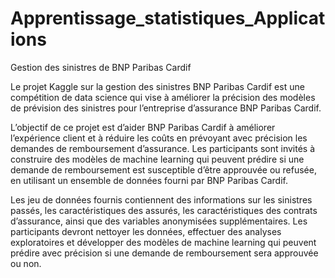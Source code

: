 # Apprentissage_statistiques_Applications
Gestion des sinistres de BNP Paribas Cardif

Le projet Kaggle sur la gestion des sinistres BNP Paribas Cardif est une compétition de data science qui vise à
améliorer la précision des modèles de prévision des sinistres pour l’entreprise d’assurance BNP Paribas Cardif.

L’objectif de ce projet est d’aider BNP Paribas Cardif à améliorer l’expérience client et à réduire les coûts en
prévoyant avec précision les demandes de remboursement d’assurance. Les participants sont invités à construire des
modèles de machine learning qui peuvent prédire si une demande de remboursement est susceptible d’être approuvée
ou refusée, en utilisant un ensemble de données fourni par BNP Paribas Cardif.

Les jeu de données fournis contiennent des informations sur les sinistres passés, les caractéristiques des assurés,
les caractéristiques des contrats d’assurance, ainsi que des variables anonymisées supplémentaires. Les participants
devront nettoyer les données, effectuer des analyses exploratoires et développer des modèles de machine learning qui
peuvent prédire avec précision si une demande de remboursement sera approuvée ou non.

